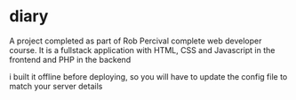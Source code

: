 # diary
A project completed as part of Rob Percival complete web developer course.
It is a fullstack application with HTML, CSS and Javascript in the frontend and PHP in the backend

i built it offline before deploying, so you will have to update the config file to match your server details
